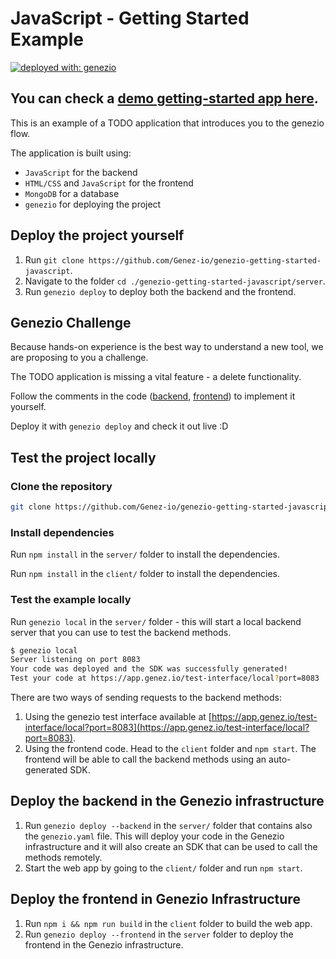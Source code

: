 # JavaScript - Getting Started Example

<div>

[![deployed with: genezio](https://img.shields.io/badge/deployed_with-genezio-6742c1.svg?labelColor=62C353&style=flat)](https://github.com/genez-io/genezio)

</div>

## You can check a [demo getting-started app here](https://great-purple-capybara.app.genez.io).

This is an example of a TODO application that introduces you to the genezio flow.

The application is built using:
 * `JavaScript` for the backend
 * `HTML/CSS` and `JavaScript` for the frontend
 * `MongoDB` for a database
 * `genezio` for deploying the project

## Deploy the project yourself

1. Run `git clone https://github.com/Genez-io/genezio-getting-started-javascript`.
2. Navigate to the folder `cd ./genezio-getting-started-javascript/server`.
3. Run `genezio deploy` to deploy both the backend and the frontend.

## Genezio Challenge

Because hands-on experience is the best way to understand a new tool, we are proposing to you a challenge.

The TODO application is missing a vital feature - a delete functionality.

Follow the comments in the code ([backend](https://github.com/Genez-io/genezio-getting-started-javascript/blob/main/server/task.js#L137), [frontend](https://github.com/Genez-io/genezio-getting-started-javascript/blob/main/client/src/app.js#L61)) to implement it yourself.

Deploy it with `genezio deploy` and check it out live :D

## Test the project locally

### Clone the repository

```bash
git clone https://github.com/Genez-io/genezio-getting-started-javascript
```

### Install dependencies

Run `npm install` in the `server/` folder to install the dependencies.

Run `npm install` in the `client/` folder to install the dependencies.

### Test the example locally

Run `genezio local` in the `server/` folder - this will start a local backend server that you can use to test the backend methods.
```bash
$ genezio local
Server listening on port 8083
Your code was deployed and the SDK was successfully generated!
Test your code at https://app.genez.io/test-interface/local?port=8083
```

There are two ways of sending requests to the backend methods:
1. Using the genezio test interface available at [https://app.genez.io/test-interface/local?port=8083](https://app.genez.io/test-interface/local?port=8083).
2. Using the frontend code. Head to the `client` folder and `npm start`. The frontend will be able to call the backend methods using an auto-generated SDK.

## Deploy the backend in the Genezio infrastructure

1. Run `genezio deploy --backend` in the `server/` folder that contains also the `genezio.yaml` file. This will deploy your code in the Genezio infrastructure and it will also create an SDK that can be used to call the methods remotely.
2. Start the web app by going to the `client/` folder and run `npm start`.

## Deploy the frontend in Genezio Infrastructure
1. Run `npm i && npm run build` in the `client` folder to build the web app.
2. Run `genezio deploy --frontend` in the `server` folder to deploy the frontend in the Genezio infrastructure.

